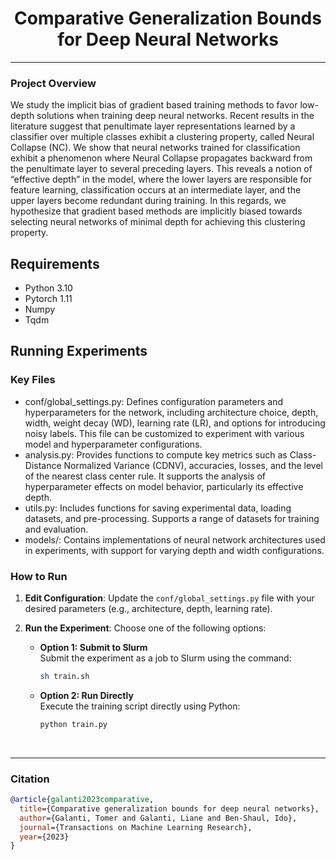 <h1 align="center">Comparative Generalization Bounds for Deep Neural Networks</h1>
</h5>

<hr>

### Project Overview
We study the implicit bias of gradient based training methods to favor low-depth solutions when training deep neural networks. Recent results in the literature suggest that penultimate layer representations learned by a classifier over multiple classes exhibit a clustering property, called Neural Collapse (NC). We show that neural networks trained for classification exhibit a phenomenon where Neural Collapse propagates backward from the penultimate layer to several preceding layers. This reveals a notion of “effective depth” in the model, where the lower layers are responsible for feature learning, classification occurs at an intermediate layer, and the upper layers become redundant during training.  In this regards, we hypothesize that gradient based methods are implicitly biased towards selecting neural networks of minimal depth for achieving this clustering property.

## Requirements
- Python 3.10
- Pytorch 1.11
- Numpy
- Tqdm

## Running Experiments

### Key Files 

* conf/global_settings.py: Defines configuration parameters and hyperparameters for the network, including architecture choice, depth, width, weight decay (WD), learning rate (LR), and options for introducing noisy labels. This file can be customized to experiment with various model and hyperparameter configurations.
* analysis.py: Provides functions to compute key metrics such as Class-Distance Normalized Variance (CDNV), accuracies, losses, and the level of the nearest class center rule. It supports the analysis of hyperparameter effects on model behavior, particularly its effective depth.
* utils.py: Includes functions for saving experimental data, loading datasets, and pre-processing. Supports a range of datasets for training and evaluation.
* models/: Contains implementations of neural network architectures used in experiments, with support for varying depth and width configurations.

### How to Run

1. **Edit Configuration**: Update the `conf/global_settings.py` file with your desired parameters (e.g., architecture, depth, learning rate).

2. **Run the Experiment**: Choose one of the following options:

   - **Option 1: Submit to Slurm**  
     Submit the experiment as a job to Slurm using the command:  
     ```bash
     sh train.sh
     ```

   - **Option 2: Run Directly**  
     Execute the training script directly using Python:  
     ```bash
     python train.py
     ```

<br />
<hr> 
<h3> Citation </h3>

```bib
@article{galanti2023comparative,
  title={Comparative generalization bounds for deep neural networks},
  author={Galanti, Tomer and Galanti, Liane and Ben-Shaul, Ido},
  journal={Transactions on Machine Learning Research},
  year={2023}
}
```
